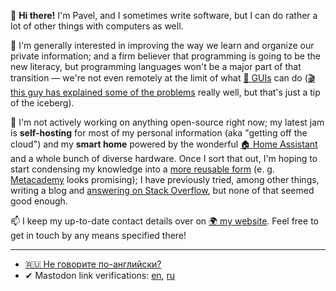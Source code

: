 👋 **Hi there!** I'm Pavel, and I sometimes write software, but I can do rather a lot of other things with computers as well.

🤔 I'm generally interested in improving the way we learn and organize our private information; and a firm believer that programming is going to be the new literacy, but programming languages won't be a major part of that transition — we're not even remotely at the limit of what [📄 GUIs](https://en.wikipedia.org/wiki/Graphical_user_interface) can do ([🎬 this guy has explained some of the problems](https://www.youtube.com/watch?v=AItTqnTsVjA) really well, but that's just a tip of the iceberg).

🔭 I'm not actively working on anything open-source right now; my latest jam is **self-hosting** for most of my personal information (aka "getting off the cloud") and my **smart home** powered by the wonderful [🏠 Home Assistant](http://home-assistant.io/) and a whole bunch of diverse hardware. Once I sort that out, I'm hoping to start condensing my knowledge into a [more reusable form](https://github.com/D-side/skillforest) (e. g. [Metacademy](https://metacademy.org/) looks promising); I have previously tried, among other things, writing a blog and [answering on Stack Overflow](https://stackoverflow.com/users/2076787/d-side), but none of that seemed good enough.

📫 I keep my up-to-date contact details over on [🌍 my website](https://dside.ru/en/). Feel free to get in touch by any means specified there!

---

* [🇷🇺 Не говорите по-английски?](https://github.com/D-side/D-side/blob/master/README-ru.md)
* ✔ Mastodon link verifications: <a href="https://mastodon.online/@dside" rel="nofollow me">en</a>, <a href="https://mastodon.ml/@dside" rel="nofollow me">ru</a>
